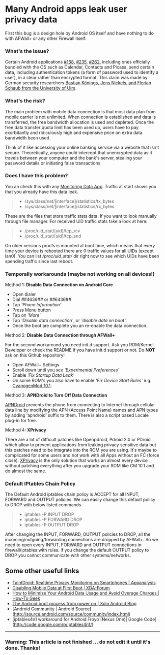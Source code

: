 # Many Android apps leak user privacy data
First this bug is a design hole by Android OS itself and have nothing to do with AFWall+ or any other Firewall itself. 

### What's the issue?
Certain Android applications [#168](http://code.google.com/p/droidwall/issues/detail?id=168), [#235](http://code.google.com/p/droidwall/issues/detail?id=235), [#262](http://code.google.com/p/droidwall/issues/detail?id=262), including ones officially bundled with the OS such as Calendar, Contacts and Picasa, send certain data, including authentication tokens (a form of password used to identify a user), in a clear rather than encrypted format. This claim was made by German security researchers [Bastian Könings, Jens Nickels, and Florian Schaub from the University of Ulm](http://www.uni-ulm.de/en/in/mi/staff/koenings/catching-authtokens.html).

### What's the risk?
The main problem with mobile data connection is that most data plan from mobile carrier is not unlimited. When connection is established and data is transferred, the free bandwidth allocation is used and depleted. Once the free data transfer quota limit has been used up, users have to pay exorbitantly and ridiculously high and expensive price on extra data bandwidth been used.

Think of it like accessing your online banking service via a website that isn't secure. Theoretically, anyone could intercept that unencrypted data as it travels between your computer and the bank's server, stealing your password details or initiating false transactions. 


### Does I have this problem?
You an check this with any [Monitoring Data App](https://play.google.com/store/apps/developer?id=Onavo). Traffic at start shows you that you already have this data leak.

>* /sys/class/net/[interface]/statistics/tx_bytes
>* /sys/class/net/[interface]/statistics/rx_bytes 

These are the files that store traffic stats data. If you want to look manually through file manager.
For received UID traffic stats take a look at here:

>* /proc/uid_stat/[uid]/tcp_rcv
>* /proc/uid_stat/[uid]/tcp_snd

On older versions procfs is mounted at boot time, which means that every time your device is rebooted there are 0 traffic values for all UIDs (except lan0).
You can list _/proc/uid_stat/_ dir right now to see which UIDs have been spending traffic since last reboot.

### Temporally workarounds (maybe not working on all devices!)


Method 1: **Disable Data Connection on Android Core**
- Open dialer
- Dial *#*#4636#*#* or *#*#6436#*#*
- Tap _'Phone Information'_
- Press Menu button
- Tap on _'More'_
- Tap _'Disable data connection'_, or _'disable data on boot'_. 
- Once the boot are complete you an re-enable the data connection.



Method 2: **Disable Data Connection through AFWall+**

For the second workaround you need init.d support. Ask you ROM/Kernel Developer or check the README if you have init.d support or not. Do **NOT** ask on this Github repository!
- Open AFWall+ Settings
- Scroll down until you see _'Experimental Preferences'_
- Enable _'Fix Startup Data Leak'_
- On some ROM's you also have to enable _'Fix Device Start Rules'_ e.g. [CyanogenMod 10.1](http://www.cyanogenmod.org/).



Method 3: **APNDroid to Turn Off Data Connection**

[APNDroid](https://play.google.com/store/apps/developer?id=Apndroid+Inloop) prevents the phone from connecting to Internet through cellular data line by modifying the APN (Access Point Name) names and APN types by adding ‘apndroid’ suffix to them. There is also a script based Locale plug-in for free. 



Method 4: **XPrivacy**

There are a lot of difficult patches like Openpdroid, Pdroid 2.0 or PDroid which allow to prevent applications from leaking privacy sensitive data but this patches need to be integrate into the ROM you are using. It's maybe to complicated for some users and not work with all Apps without an FC (force close).
[XPrivacy](https://github.com/M66B/XPrivacy#installation) is the only solution that works an almost every device without patching everything after you upgrade your ROM like CM 10.1 and do almost the same.


### Default IPtables Chain Policy
The Default Android iptables chain policy is ACCEPT for all INPUT, FORWARD and OUTPUT policies. We can easily change this default policy to DROP with below listed commands.

>* iptables -P INPUT DROP
>* iptables -P FORWARD DROP
>* iptables -P OUTPUT DROP

After changing the INPUT, FORWARD, OUTPUT policies to DROP, all the incoming/outgoing/forwarding connections are dropped by AFWall+. So we need to open every INPUT, FORWARD and OUTPUT connections in firewall/iptables with rules. If you change the default OUTPUT policy to DROP you cannot communicate with other systems/networks.



## Some other useful links
* [TaintDroid: Realtime Privacy Monitoring on Smartphones | Appanalysis](http://appanalysis.org/)
* [Disabling Mobile Data at First Boot | XDA-Forum](http://forum.xda-developers.com/showthread.php?p=7196260)
* [How to Minimize Your Android Data Usage and Avoid Overage Charges | How-To Geek](http://www.howtogeek.com/140261/how-to-minimize-your-android-data-usage-and-avoid-overage-charges/)
* [The Android boot process from power on | Xdin Android Blog](http://www.androidenea.com/2009/06/android-boot-process-from-power-on.html)
* [Android Community | Android Source] (http://source.android.com/source/community/index.html)
* [iptables4n1 workaround for Android Froyo (Nexus One)| Google Code]  (http://code.google.com/p/iptables4n1/)


---------------
### **Warning**: This article is not finished ... do not edit it until it's done. Thanks!